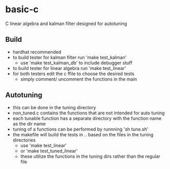 # basic-c
C linear algebra and kalman filter designed for autotuning

## Build
  * hardhat recommended
  * to build tester for kalman filter run 'make test_kalman'
    * use 'make test_kalman_db' to include debugger stuff
  * to build tester for linear algebra run 'make test_linear'
  * for both testers edit the c ffile to choose the desired tests
    * simply comment/ uncomment the functions in the main


## Autotuning
  * this can be done in the tuning directory
  * non_tuned.c contains the functions that are not intended for auto tuning
  * each tunable function has a separate directory with the function name as the dir name
  * tuning of a functions can be performed by runnning 'sh tune.sh'
  * the makefile will build the tests in .. based on the files in the tuning directories
    * use 'make test_linear'
    * or 'make test_tuned_linear'
    * these utilize the functions in the tuning dirs rather than the regular file
